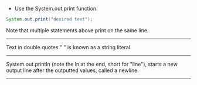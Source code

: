 - Use the System.out.print function:
```java
System.out.print("desired text");
```

Note that multiple statements above print on the same line.

---

Text in double quotes " " is known as a string literal. 

---

System.out.println (note the ln at the end, short for "line"), starts a new output line after the outputted values, called a newline.

---
